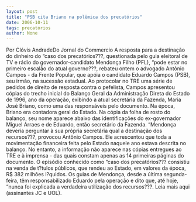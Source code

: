 ```yaml
---
layout: post
title: "PSB cita Briano na polêmica dos precatórios"
date: 2006-10-11
tags: precatórios
author: None
---
```

Por Clóvis AndradeDo Jornal do Commercio
A resposta para a destinação do dinheiro do “caso dos precatórios???, questionada pelo guia eleitoral de TV e rádio do governador-candidato Mendonça Filho (PFL), “pode estar no primeiro escalão do atual governo???, rebateu ontem o advogado Antônio Campos - da Frente Popular, que apóia o candidato Eduardo Campos (PSB), seu irmão, na sucessão estadual. 
Ao protocolar no TRE uma série de pedidos de direito de resposta contra o pefelista, Campos apresentou cópias do trecho inicial do Balanço Geral da Administração Direta do Estado de 1996, ano da operação, exibindo a atual secretária da Fazenda, Maria José Briano, como uma das responsáveis pelo documento. 
Na época, Briano era contadora geral do Estado. Na cópia da folha de rosto do balanço, seu nome aparece abaixo das identificações do ex-governador Miguel Arraes e de Eduardo, então secretário da Fazenda. “Mendonça deveria perguntar à sua própria secretária qual a destinação dos recursos???, provocou Antônio Campos. Ele acrescentou que toda a movimentação financeira feita pelo Estado naquele ano estava descrita no balanço. 
No entanto, a informação não aparece nas cópias entregues ao TRE e à imprensa - das quais constam apenas as 14 primeiras páginas do documento. 
O episódio conhecido como “caso dos precatórios??? consistiu na venda de t?tulos públicos, que rendeu ao Estado, em valores da época, R$ 382 milhões l?quidos. Os guias de Mendonça, desde a última segunda-feira, têm responsabilizado Eduardo pela operação e dito que, até hoje, “nunca foi explicada a verdadeira utilização dos recursos???. 
Leia mais aqui (assinantes JC e UOL). 